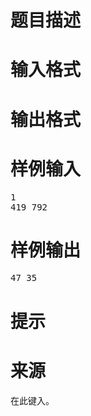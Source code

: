 

# 题目描述



# 输入格式



# 输出格式



# 样例输入


<pre>1
419 792</pre>

# 样例输出


<pre>47 35</pre>

# 提示



# 来源


<p>
在此键入。
</p>
